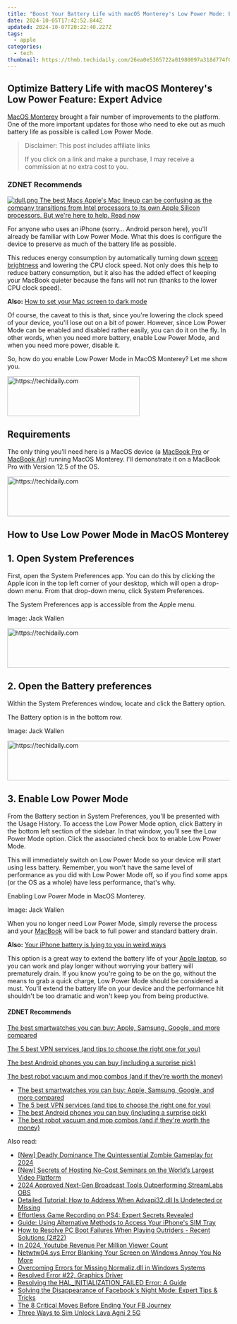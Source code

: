 ```yaml
---
title: "Boost Your Battery Life with macOS Monterey's Low Power Mode: Essential Strategies and Tips"
date: 2024-10-05T17:42:52.844Z
updated: 2024-10-07T20:22:40.227Z
tags:
  - apple
categories:
  - tech
thumbnail: https://thmb.techidaily.com/26ea0e5365722a01980097a318d774f00c8708e1d9c8a37be9f698dc8afe7444.jpg
---
```


## Optimize Battery Life with macOS Monterey's Low Power Feature: Expert Advice

[MacOS Monterey](https://www.zdnet.com/article/how-to-create-a-custom-focus-in-macos-monterey-to-avoid-unnecessary-distractions/) brought a fair number of improvements to the platform. One of the more important updates for those who need to eke out as much battery life as possible is called Low Power Mode.

>  Disclaimer: This post includes affiliate links
>
>  If you click on a link and make a purchase, I may receive a commission at no extra cost to you.
>

### **ZDNET** Recommends

[![dull.png](https://www.zdnet.com/a/img/resize/46440aeab6134c6c72e7fac79ce7789f38626eb9/2021/04/22/d3d18a7c-20db-4a54-aefb-401cea844d6c/dull.png?auto=webp&fit=crop&frame=1&height=238.5&width=459) The best Macs Apple's Mac lineup can be confusing as the company transitions from Intel processors to its own Apple Silicon processors. But we're here to help.  Read now](https://www.zdnet.com/article/best-mac/)

For anyone who uses an iPhone (sorry… Android person here), you'll already be familiar with Low Power Mode. What this does is configure the device to preserve as much of the battery life as possible. 

This reduces energy consumption by automatically turning down [screen brightness](https://www.zdnet.com/article/why-does-my-iphones-screen-dim-and-go-dark/) and lowering the CPU clock speed. Not only does this help to reduce battery consumption, but it also has the added effect of keeping your MacBook quieter because the fans will not run (thanks to the lower CPU clock speed). 

**Also:** [How to set your Mac screen to dark mode](https://www.zdnet.com/article/how-to-make-mac-dark-mode/) 

Of course, the caveat to this is that, since you're lowering the clock speed of your device, you'll lose out on a bit of power. However, since Low Power Mode can be enabled and disabled rather easily, you can do it on the fly. In other words, when you need more battery, enable Low Power Mode, and when you need more power, disable it.

So, how do you enable Low Power Mode in MacOS Monterey? Let me show you.

<!-- affiliate ads begin -->
<a href="https://aligracehair.sjv.io/c/5597632/1880972/19272" target="_top" id="1880972">
  <img src="//a.impactradius-go.com/display-ad/19272-1880972" border="0" alt="https://techidaily.com" width="300" height="90"/>
</a>
<img height="0" width="0" src="https://aligracehair.sjv.io/i/5597632/1880972/19272" style="position:absolute;visibility:hidden;" border="0" />
<!-- affiliate ads end -->

## Requirements

The only thing you'll need here is a MacOS device (a [MacBook Pro](https://apple.sjv.io/c/159047/435031/7613?&sharedId=zdnet&u=https%3A%2F%2Fwww.apple.com%2Fmacbook-pro%2F%3Fafid%3Dp238%257CsX0jZmxPj-dc%5Fmtid%5F1870765e38482%5Fpcrid%5F614226432124%5Fpgrid%5F111487297858%5Fpntwk%5Fg%5Fpchan%5F%5Fpexid%5F%5F%26cid%3Daos-us-kwgo-mac--slid---product-&subId1=zd-%5F%5FCOM%5FCLICK%5FID%5F%5F-dtp) or [MacBook Air](https://apple.sjv.io/c/159047/435031/7613?&sharedId=zdnet&u=https%3A%2F%2Fwww.apple.com%2Fmacbook-air%2F&subId1=zd-%5F%5FCOM%5FCLICK%5FID%5F%5F-dtp)) running MacOS Monterey. I'll demonstrate it on a MacBook Pro with Version 12.5 of the OS.

<!-- affiliate ads begin -->
<a href="https://appsumo.8odi.net/c/5597632/2082520/7443" target="_top" id="2082520">
  <img src="//a.impactradius-go.com/display-ad/7443-2082520" border="0" alt="https://techidaily.com" width="728" height="90"/>
</a>
<img height="0" width="0" src="https://appsumo.8odi.net/i/5597632/2082520/7443" style="position:absolute;visibility:hidden;" border="0" />
<!-- affiliate ads end -->

## How to Use Low Power Mode in MacOS Monterey

## 1\. Open System Preferences

First, open the System Preferences app. You can do this by clicking the Apple icon in the top left corner of your desktop, which will open a drop-down menu. From that drop-down menu, click System Preferences.

The System Preferences app is accessible from the Apple menu.

Image: Jack Wallen

<!-- affiliate ads begin -->
<a href="https://appsumo.8odi.net/c/5597632/2144278/7443" target="_top" id="2144278">
  <img src="//a.impactradius-go.com/display-ad/7443-2144278" border="0" alt="https://techidaily.com" width="728" height="90"/>
</a>
<img height="0" width="0" src="https://appsumo.8odi.net/i/5597632/2144278/7443" style="position:absolute;visibility:hidden;" border="0" />
<!-- affiliate ads end -->

## 2\. Open the Battery preferences

Within the System Preferences window, locate and click the Battery option.

The Battery option is in the bottom row.

Image: Jack Wallen

<!-- affiliate ads begin -->
<a href="https://appsumo.8odi.net/c/5597632/2151856/7443" target="_top" id="2151856">
  <img src="//a.impactradius-go.com/display-ad/7443-2151856" border="0" alt="https://techidaily.com" width="728" height="90"/>
</a>
<img height="0" width="0" src="https://appsumo.8odi.net/i/5597632/2151856/7443" style="position:absolute;visibility:hidden;" border="0" />
<!-- affiliate ads end -->

## 3\. Enable Low Power Mode

From the Battery section in System Preferences, you'll be presented with the Usage History. To access the Low Power Mode option, click Battery in the bottom left section of the sidebar. In that window, you'll see the Low Power Mode option. Click the associated check box to enable Low Power Mode. 

This will immediately switch on Low Power Mode so your device will start using less battery. Remember, you won't have the same level of performance as you did with Low Power Mode off, so if you find some apps (or the OS as a whole) have less performance, that's why.

Enabling Low Power Mode in MacOS Monterey.

Image: Jack Wallen

When you no longer need Low Power Mode, simply reverse the process and your [MacBook](https://www.zdnet.com/article/best-macbook-deals/) will be back to full power and standard battery drain.

**Also:** [Your iPhone battery is lying to you in weird ways](https://www.zdnet.com/article/your-iphone-battery-is-lying-to-you-in-weird-ways/)

This option is a great way to extend the battery life of your [Apple laptop](https://www.zdnet.com/article/best-mac/), so you can work and play longer without worrying your battery will prematurely drain. If you know you're going to be on the go, without the means to grab a quick charge, Low Power Mode should be considered a must. You'll extend the battery life on your device and the performance hit shouldn't be too dramatic and won't keep you from being productive.

#### **ZDNET** Recommends

[The best smartwatches you can buy: Apple, Samsung, Google, and more compared](https://www.zdnet.com/article/best-smartwatch/ "The best smartwatches you can buy: Apple, Samsung, Google, and more compared")

[The 5 best VPN services (and tips to choose the right one for you)](https://www.zdnet.com/article/best-vpn/ "The 5 best VPN services (and tips to choose the right one for you)")

[The best Android phones you can buy (including a surprise pick)](https://www.zdnet.com/article/best-android-phone/ "The best Android phones you can buy (including a surprise pick)")

[The best robot vacuum and mop combos (and if they're worth the money)](https://www.zdnet.com/article/best-robot-vacuum-mop/ "The best robot vacuum and mop combos (and if they're worth the money)")

* [The best smartwatches you can buy: Apple, Samsung, Google, and more compared](https://www.zdnet.com/article/best-smartwatch/ "The best smartwatches you can buy: Apple, Samsung, Google, and more compared")
* [The 5 best VPN services (and tips to choose the right one for you)](https://www.zdnet.com/article/best-vpn/ "The 5 best VPN services (and tips to choose the right one for you)")
* [The best Android phones you can buy (including a surprise pick)](https://www.zdnet.com/article/best-android-phone/ "The best Android phones you can buy (including a surprise pick)")
* [The best robot vacuum and mop combos (and if they're worth the money)](https://www.zdnet.com/article/best-robot-vacuum-mop/ "The best robot vacuum and mop combos (and if they're worth the money)")

<ins class="adsbygoogle"
     style="display:block"
     data-ad-format="autorelaxed"
     data-ad-client="ca-pub-7571918770474297"
     data-ad-slot="1223367746"></ins>

<ins class="adsbygoogle"
     style="display:block"
     data-ad-client="ca-pub-7571918770474297"
     data-ad-slot="8358498916"
     data-ad-format="auto"
     data-full-width-responsive="true"></ins>

<span class="atpl-alsoreadstyle">Also read:</span>
<div><ul>
<li><a href="https://video-capture.techidaily.com/new-deadly-dominance-the-quintessential-zombie-gameplay-for-2024/"><u>[New] Deadly Dominance The Quintessential Zombie Gameplay for 2024</u></a></li>
<li><a href="https://youtube-stream.techidaily.com/new-secrets-of-hosting-no-cost-seminars-on-the-worlds-largest-video-platform/"><u>[New] Secrets of Hosting No-Cost Seminars on the World’s Largest Video Platform</u></a></li>
<li><a href="https://desktop-recording.techidaily.com/2024-approved-next-gen-broadcast-tools-outperforming-streamlabs-obs/"><u>2024 Approved Next-Gen Broadcast Tools Outperforming StreamLabs OBS</u></a></li>
<li><a href="https://technical-tips.techidaily.com/detailed-tutorial-how-to-address-when-advapi32dll-is-undetected-or-missing/"><u>Detailed Tutorial: How to Address When Advapi32.dll Is Undetected or Missing</u></a></li>
<li><a href="https://technical-tips.techidaily.com/effortless-game-recording-on-ps4-expert-secrets-revealed/"><u>Effortless Game Recording on PS4: Expert Secrets Revealed</u></a></li>
<li><a href="https://technical-tips.techidaily.com/guide-using-alternative-methods-to-access-your-iphones-sim-tray/"><u>Guide: Using Alternative Methods to Access Your iPhone's SIM Tray</u></a></li>
<li><a href="https://program-issues.techidaily.com/how-to-resolve-pc-boot-failures-when-playing-outriders-recent-solutions-222/"><u>How to Resolve PC Boot Failures When Playing Outriders - Recent Solutions (2#22)</u></a></li>
<li><a href="https://facebook-record-videos.techidaily.com/in-2024-youtube-revenue-per-million-viewer-count/"><u>In 2024, Youtube Revenue Per Million Viewer Count</u></a></li>
<li><a href="https://blue-screen-error.techidaily.com/netwtw04sys-error-blanking-your-screen-on-windows-annoy-you-no-more/"><u>Netwtw04.sys Error Blanking Your Screen on Windows Annoy You No More</u></a></li>
<li><a href="https://technical-tips.techidaily.com/overcoming-errors-for-missing-normalizdll-in-windows-systems/"><u>Overcoming Errors for Missing Normaliz.dll in Windows Systems</u></a></li>
<li><a href="https://network-issues.techidaily.com/resolved-error-22-graphics-driver/"><u>Resolved Error #22, Graphics Driver</u></a></li>
<li><a href="https://technical-tips.techidaily.com/resolving-the-halinitializationfailed-error-a-guide/"><u>Resolving the HAL_INITIALIZATION_FAILED Error: A Guide</u></a></li>
<li><a href="https://technical-tips.techidaily.com/solving-the-disappearance-of-facebooks-night-mode-expert-tips-and-tricks/"><u>Solving the Disappearance of Facebook's Night Mode: Expert Tips & Tricks</u></a></li>
<li><a href="https://facebook.techidaily.com/the-8-critical-moves-before-ending-your-fb-journey/"><u>The 8 Critical Moves Before Ending Your FB Journey</u></a></li>
<li><a href="https://sim-unlock.techidaily.com/three-ways-to-sim-unlock-lava-agni-2-5g-by-drfone-android/"><u>Three Ways to Sim Unlock Lava Agni 2 5G</u></a></li>
</ul></div>

